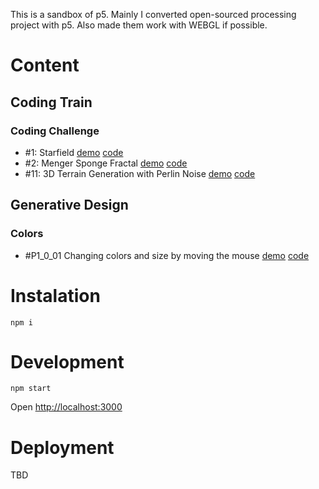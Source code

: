 This is a sandbox of p5. Mainly I converted open-sourced processing project with p5. Also made them work with WEBGL if possible.

# Content

## Coding Train

### Coding Challenge
- #1: Starfield [demo][cc1-demo] [code][cc1-code]
- #2: Menger Sponge Fractal [demo][cc2-demo] [code][cc2-code]
- #11: 3D Terrain Generation with Perlin Noise [demo][cc11-demo] [code][cc11-code]

## Generative Design

### Colors
- #P1_0_01 Changing colors and size by moving the mouse [demo][P1_0_01-demo] [code][P1_0_01-code]


[cc1-demo]: https://mayognaise.github.io/p5-sandbox/code/coding-train/cc1-starfield
[cc1-code]: https://github.com/mayognaise/p5-sandbox/tree/master/code/coding-train/cc1-starfield
[cc2-demo]: https://mayognaise.github.io/p5-sandbox/code/coding-train/cc2-menger-sponge-fractal
[cc2-code]: https://github.com/mayognaise/p5-sandbox/tree/master/code/coding-train/cc2-menger-sponge-fractal
[cc11-demo]: https://mayognaise.github.io/p5-sandbox/code/coding-train/cc11-3d-terrain-with-perlin-noise
[cc11-code]: https://github.com/mayognaise/p5-sandbox/tree/master/code/coding-train/cc11-3d-terrain-with-perlin-noise
[P1_0_01-demo]: https://mayognaise.github.io/p5-sandbox/code/generative-design/P_1_0_01
[P1_0_01-code]: https://github.com/mayognaise/p5-sandbox/tree/master/code/generative-design/P_1_0_01

# Instalation

```
npm i
```

# Development

```
npm start
```

Open [http://localhost:3000]()

# Deployment

TBD
